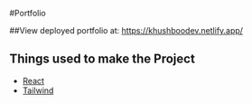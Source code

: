 #Portfolio


##View deployed portfolio at:
https://khushboodev.netlify.app/


## Things used to make the Project
- [React](https://reactjs.org/)
- [Tailwind](https://tailwindcss.com/)



